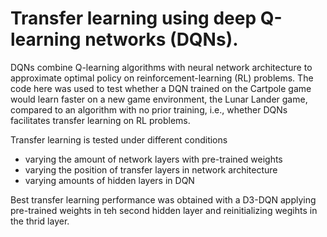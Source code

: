 # Transfer learning using deep Q-learning networks (DQNs). 
DQNs combine Q-learning algorithms with neural network architecture to approximate optimal policy on reinforcement-learning (RL) problems. 
The code here was used to test whether a DQN trained on the Cartpole game would learn faster on a new game environment, the Lunar Lander game, compared to an algorithm with no prior training, i.e., whether DQNs facilitates transfer learning on RL problems. 

Transfer learning is tested under different conditions
- varying the amount of network layers with pre-trained weights 
- varying the position of transfer layers in network architecture 
- varying amounts of hidden layers in DQN 

Best transfer learning performance was obtained with a D3-DQN applying pre-trained weights in teh second hidden layer and reinitializing wegihts in the thrid layer. 
